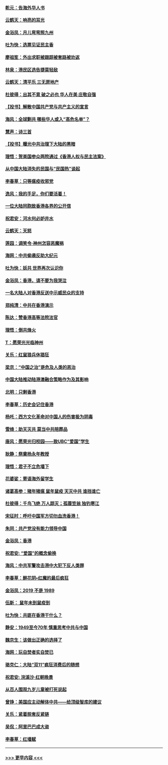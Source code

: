 #### [乾元：告海外华人书](../pages/nsc993/n11684044.md?t=11271711) 
#### [云鹤天：响亮的耳光](../pages/nsc993/n11684254.md?t=11271711) 
#### [金浴凤：月儿弯弯照九州](../pages/nsc993/n11684231.md?t=11271711) 
#### [吐为快：选票见证民主香](../pages/nsc993/n11684206.md?t=11271711) 
#### [廖祖笙：外出求职被跟踪被套路被劝返](../pages/nsc993/n11683874.md?t=11271711) 
#### [林泉：港民区选告捷莫轻敌](../pages/nsc993/n11683930.md?t=11271711) 
#### [云鹤天：清平乐 三无房地产](../pages/nsc993/n11681521.md?t=11271711) 
#### [杜彼得：出其不意 破之必也 华人在美 庄敬自强](../pages/nsc993/n11679554.md?t=11271711) 
#### [【投书】解散中国共产党与共产主义的宣言](../pages/nsc993/n11679177.md?t=11271711) 
#### [海风：全球剿共 哪些华人或入“高危名单”？](../pages/nsc993/n11678617.md?t=11271711) 
#### [慧声：诗三首](../pages/nsc993/n11678848.md?t=11271711) 
#### [【投书】曝光中共治理下大陆的黑暗](../pages/nsc993/n11678674.md?t=11271711) 
#### [理悟：贺美国参众两院通过《香港人权与民主法案》](../pages/nsc993/n11678104.md?t=11271711) 
#### [从中国大陆消失的民国与“民国热”谈起](../pages/nsc993/n11678075.md?t=11271711) 
#### [李春草：只等瘟疫收邪党](../pages/nsc993/n11677308.md?t=11271711) 
#### [逸风：我的手足，你们要活着！](../pages/nsc993/n11676352.md?t=11271711) 
#### [一位大陆同胞致香港各界的公开信](../pages/nsc993/n11675761.md?t=11271711) 
#### [祝君安：河水何必妒井水](../pages/nsc993/n11675746.md?t=11271711) 
#### [云鹤天：天怒](../pages/nsc993/n11675718.md?t=11271711) 
#### [莲园：调笑令‧神州怎容恶魔祸](../pages/nsc993/n11675648.md?t=11271711) 
#### [海网：中共偷袭反助大纪元](../pages/nsc993/n11673515.md?t=11271711) 
#### [吐为快：妖共 世界再次认识你](../pages/nsc993/n11673506.md?t=11271711) 
#### [金浴凤：香港，请不要为我哭泣](../pages/nsc993/n11673248.md?t=11271711) 
#### [一名大陆人对香港反送中示威民众的支持](../pages/nsc993/n11672615.md?t=11271711) 
#### [郑纯清：中共在香港演示](../pages/nsc993/n11670539.md?t=11271711) 
#### [陈达：赞香港高等法院法官](../pages/nsc993/n11669542.md?t=11271711) 
#### [理悟：倒共烽火](../pages/nsc993/n11668844.md?t=11271711) 
#### [T：愿荣光光临神州](../pages/nsc993/n11668421.md?t=11271711) 
#### [关乐：红鼠狼兵休猖狂](../pages/nsc993/n11668378.md?t=11271711) 
#### [梁京：“中国之治”是危及人类的恶治](../pages/nsc993/n11668328.md?t=11271711) 
#### [中国大陆推动陆港澳融合策略作为及其影响](../pages/nsc993/n11668157.md?t=11271711) 
#### [北明：只剩香港](../pages/nsc993/n11668002.md?t=11271711) 
#### [李春草：历史会记住香港](../pages/nsc993/n11667927.md?t=11271711) 
#### [杨吒：西方文化革命对中国人的伤害极为阴毒](../pages/nsc993/n11664521.md?t=11271711) 
#### [雪绮：助天灭共 莫当中共陪葬品](../pages/nsc993/n11662650.md?t=11271711) 
#### [唐风：愿荣光归校园——致UBC“爱国”学生](../pages/nsc993/n11662194.md?t=11271711) 
#### [耿静：祭奠杨永年教授](../pages/nsc993/n11662514.md?t=11271711) 
#### [理悟：君子不立危墙下](../pages/nsc993/n11662172.md?t=11271711) 
#### [花婆娑：寄语海外留学生](../pages/nsc993/n11662121.md?t=11271711) 
#### [诸葛高参：猪年猪瘟 鼠年鼠疫 天灭中共 谁挡谁亡](../pages/nsc993/n11661980.md?t=11271711) 
#### [杜彼得：千鸟飞绝 万人踪灭；孤蓑笠翁 独钓寒江](../pages/nsc993/n11661170.md?t=11271711) 
#### [宋征时：呼吁中国军方切勿血洗香港！](../pages/nsc993/n11415318.md?t=11271711) 
#### [朱同：共产党没有能力领导中国](../pages/nsc993/n11660421.md?t=11271711) 
#### [金浴凤：香港](../pages/nsc993/n11660419.md?t=11271711) 
#### [祝君安: “爱国”的概念偷换](../pages/nsc993/n11659706.md?t=11271711) 
#### [海风：中共军警攻击港中大犯下反人类罪](../pages/nsc993/n11659632.md?t=11271711) 
#### [李春草：醉花阴•红魔的最后疯狂](../pages/nsc993/n11659287.md?t=11271711) 
#### [金浴凤：2019 不是 1989](../pages/nsc993/n11657663.md?t=11271711) 
#### [伍新： 鼠年未到鼠疫到](../pages/nsc993/n11655098.md?t=11271711) 
#### [吐为快：共匪在香港干什么？](../pages/nsc993/n11654891.md?t=11271711) 
#### [静安：1949至今70年 慎重思考中共与中国](../pages/nsc993/n11651244.md?t=11271711) 
#### [魏京生：该做出正确的选择了](../pages/nsc993/n11653084.md?t=11271711) 
#### [海网：玩自焚者实自焚已](../pages/nsc993/n11652423.md?t=11271711) 
#### [骆克仁：大陆“双11”疯狂消费后的随想](../pages/nsc993/n11652305.md?t=11271711) 
#### [祝君安: 浣溪沙·红朝晚景](../pages/nsc993/n11652258.md?t=11271711) 
#### [从百人围观九岁儿童被打死说起](../pages/nsc993/n11651030.md?t=11271711) 
#### [曾铮：美国应主动解体中共——给顶级智库的建议](../pages/nsc993/n11649888.md?t=11271711) 
#### [关乐：紧着脱套反紧链](../pages/nsc993/n11649069.md?t=11271711) 
#### [吴侃：阿里巴巴成大盗](../pages/nsc993/n11645523.md?t=11271711) 
#### [李春草：红墙赋](../pages/nsc993/n11646389.md?t=11271711) 

----
#### [ >>> 更早内容 <<< ](../indexes/nsc993-earlier.md)
